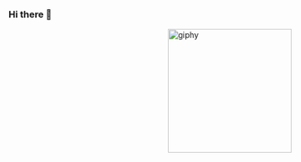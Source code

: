 ### Hi there 👋

[<img align='right' src="https://e7.pngegg.com/pngimages/475/844/png-clipart-phineas-flynn-ferb-fletcher-perry-the-platypus-candace-flynn-linda-flynn-fletcher-phineas-and-ferb-season-3-fictional-character-ferb-fletcher.png" width="220" alt="giphy">](https://t.me/voko_aleksey)


<!-- **kushagrasarathe/kushagrasarathe** is a ✨ _special_ ✨ repository because its `README.md` (this file) appears on your GitHub profile.

Here are some ideas to get you started:

- 🔭 I’m currently working on ...
- 🌱 I’m currently learning ...
- 👯 I’m looking to collaborate on ...
- 🤔 I’m looking for help with ...
- 💬 Ask me about ...
- 📫 How to reach me: ...
- 😄 Pronouns: ...
- ⚡ Fun fact: ...

 -->
